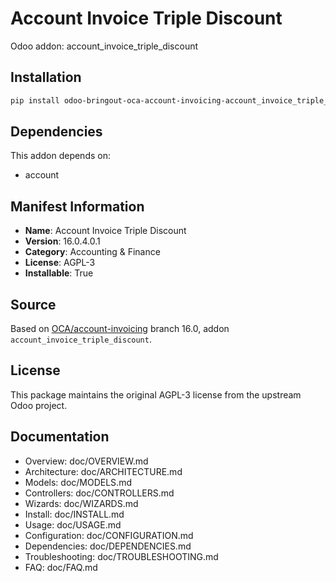 # Account Invoice Triple Discount

Odoo addon: account_invoice_triple_discount

## Installation

```bash
pip install odoo-bringout-oca-account-invoicing-account_invoice_triple_discount
```

## Dependencies

This addon depends on:
- account

## Manifest Information

- **Name**: Account Invoice Triple Discount
- **Version**: 16.0.4.0.1
- **Category**: Accounting & Finance
- **License**: AGPL-3
- **Installable**: True

## Source

Based on [OCA/account-invoicing](https://github.com/OCA/account-invoicing) branch 16.0, addon `account_invoice_triple_discount`.

## License

This package maintains the original AGPL-3 license from the upstream Odoo project.

## Documentation

- Overview: doc/OVERVIEW.md
- Architecture: doc/ARCHITECTURE.md
- Models: doc/MODELS.md
- Controllers: doc/CONTROLLERS.md
- Wizards: doc/WIZARDS.md
- Install: doc/INSTALL.md
- Usage: doc/USAGE.md
- Configuration: doc/CONFIGURATION.md
- Dependencies: doc/DEPENDENCIES.md
- Troubleshooting: doc/TROUBLESHOOTING.md
- FAQ: doc/FAQ.md
